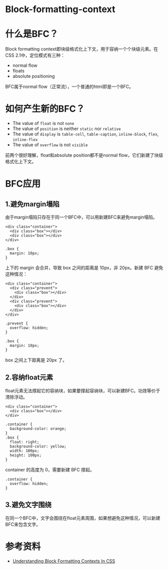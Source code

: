# Block-formatting-context

# 什么是BFC？

Block formatting context即块级格式化上下文，用于容纳一个个块级元素。在CSS 2.1中，定位模式有三种：
* normal flow
* floats
* absolute positioning

BFC属于normal flow（正常流），一个普通的html即是一个BFC。

# 如何产生新的BFC？

* The value of `float` is not `none`
* The value of `position` is neither `static` nor `relative`
* The value of `display` is `table-cell`, `table-caption`, `inline-block`, `flex`, `inline-flex`
* The value of `overflow` is not `visible`

前两个很好理解，float和absolute position都不是normal flow，它们新建了块级格式化上下文。

# BFC应用

## 1.避免margin塌陷

由于margin塌陷只存在于同一个BFC中，可以用新建BFC来避免margin塌陷。

```
<div class="container">
  <div class="box"></div>
  <div class="box"></div>
</div>
```

```
.box {
  margin: 10px;
}
```

上下的 margin 会合并，导致 box 之间的距离是 10px，非 20px。新建 BFC 避免这种情况：

```
<div class="container">
  <div class="prevent">
    <div class="box"></div>
  </div>
  <div class="prevent">
    <div class="box"></div>
  </div>
</div>
```

```
.prevent {
  overflow: hidden;
}

.box {
  margin: 10px;
}
```

box 之间上下距离是 20px 了。

## 2.容纳float元素

float元素无法撑起它的容纳块，如果要撑起容纳块，可以新建BFC。功效等价于清除浮动。

```
<div class="container">
  <div class="box"></div>
</div>
```

```
.container {
  background-color: orange;
}
.box {
  float: right;
  background-color: yellow;
  width: 100px;
  height: 100px;
}
```

container 的高度为 0，需要新建 BFC 撑起。

```
.container {
  overflow: hidden;
}
```

## 3.避免文字围绕

在同一个BFC中，文字会围绕在float元素周围，如果想避免这种情况，可以新建BFC来包含文字。

# 参考资料

* [Understanding Block Formatting Contexts In CSS](https://www.sitepoint.com/understanding-block-formatting-contexts-in-css/)